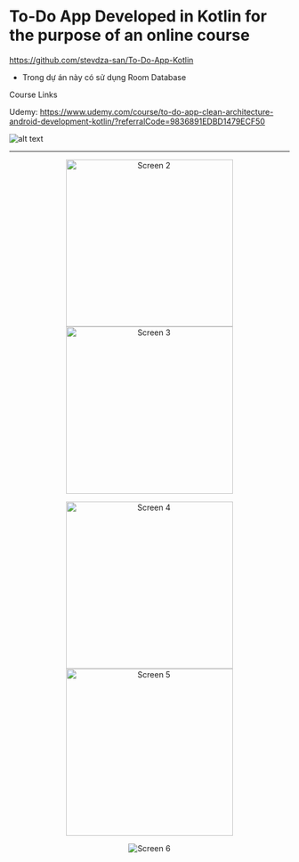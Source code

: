 
# To-Do App Developed in Kotlin for the purpose of an online course

https://github.com/stevdza-san/To-Do-App-Kotlin

- Trong dự án này có sử dụng Room Database 

Course Links 

Udemy: https://www.udemy.com/course/to-do-app-clean-architecture-android-development-kotlin/?referralCode=9836891EDBD1479ECF50

![alt text](https://i.postimg.cc/SsqJrbjX/thumb.png)

---

<p align="center">
  <img src="https://github.com/user-attachments/assets/b82d0631-ad7e-4ebc-9962-ece248da1bc0" alt="Screen 2" width="300">
  <img src="https://github.com/user-attachments/assets/4a524b12-cf51-4839-bf94-62d85f5b421c" alt="Screen 3" width="300">
</p>
<p align="center">
  <img src="https://github.com/user-attachments/assets/24ad3754-b24f-42df-8a2e-cd0fa6c5dae3" alt="Screen 4" width="300">
  <img src="https://github.com/user-attachments/assets/f474aa76-4ee3-498d-93c6-16c67c9efb1e" alt="Screen 5" width="300">
</p>
<p align="center">
  <img src="https://github.com/user-attachments/assets/e99cc930-724a-45f0-bcd9-09a9afaea6ff" alt="Screen 6">
</p>
